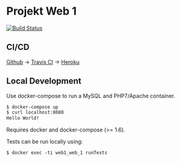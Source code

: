 # Projekt Web 1
[![Build Status](https://travis-ci.org/icedaq/web1.svg?branch=master)](https://travis-ci.org/icedaq/web1)

## CI/CD

[Github](https://github.com/icedaq/web1) -> [Travis CI](https://travis-ci.org/icedaq/web1) -> [Heroku](https://projweb1.herokuapp.com/)

## Local Development

Use docker-compose to run a MySQL and PHP7/Apache container.

```bash
$ docker-compose up
$ curl localhost:8080
Hello World!
```

Requires docker and docker-compose (>= 1.6).

Tests can be run locally using:
```
$ docker exec -ti web1_web_1 runTests
```
